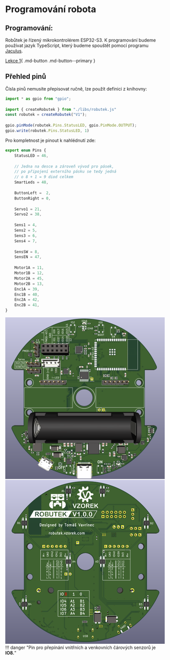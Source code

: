 # Programování robota


## Programování:
Robůtek je řízený mikrokontrolérem ESP32-S3. K programování budeme používat jazyk TypeScript, který budeme spouštět pomocí programu [Jaculus](https://jaculus.org/).

[Lekce 1](lekce1/){ .md-button .md-button--primary }

## Přehled pinů
Čísla pinů nemusíte přepisovat ručně, lze použít definici z knihovny:

```typescript
import * as gpio from "gpio";

import { createRobutek } from "./libs/robutek.js"
const robutek = createRobutek("V1");

gpio.pinMode(robutek.Pins.StatusLED, gpio.PinMode.OUTPUT);
gpio.write(robutek.Pins.StatusLED, 1)
```

Pro kompletnost je pinout k nahlédnutí zde:

```typescript
export enum Pins {
    StatusLED = 46,

    // Jedna na desce a zároveň vývod pro pásek,
    // po připojení externího pásku se tedy jedná
    // o 8 + 1 = 9 diod celkem
    SmartLeds = 48,

    ButtonLeft =  2,
    ButtonRight = 0,

    Servo1 = 21,
    Servo2 = 38,

    Sens1 = 4,
    Sens2 = 5,
    Sens3 = 6,
    Sens4 = 7,

    SensSW = 8,
    SensEN = 47,

    Motor1A = 11,
    Motor1B = 12,
    Motor2A = 45,
    Motor2B = 13,
    Enc1A = 39,
    Enc1B = 40,
    Enc2A = 42,
    Enc2B = 41,
}
```

![Predni strana robota](assets/front.png)
![Zadni strana robota](assets/back.png)
!!! danger "Pin pro přepínání vnitřních a venkovních čárových senzorů je <b>IO8.</b>"
